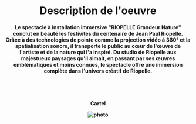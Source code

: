 <h1 align=center>Description de l'oeuvre</h1>
<h4 align=center>Le spectacle à installation immersive "RIOPELLE Grandeur Nature" conclut en beauté les festivités du centenaire de Jean Paul Riopelle. Grâce à des technologies de pointe comme la projection vidéo à 360° et la spatialisation sonore, il transporte le public au cœur de l'œuvre de l'artiste et de la nature qui l'a inspiré. Du studio de Riopelle aux majestueux paysages qu'il aimait, en passant par ses œuvres emblématiques et moins connues, le spectacle offre une immersion complète dans l'univers créatif de Riopelle.</h4>
<br>
<br>

</h4>
<h4 align=center>Cartel<br>
  
![photo](media/../RIOPELLE_cartel_20240301.jpg)
</h4>
